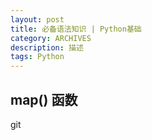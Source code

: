 ```yaml
---
layout: post
title: 必备语法知识 | Python基础
category: ARCHIVES
description: 描述
tags: Python
---
```









## map() 函数





git


















